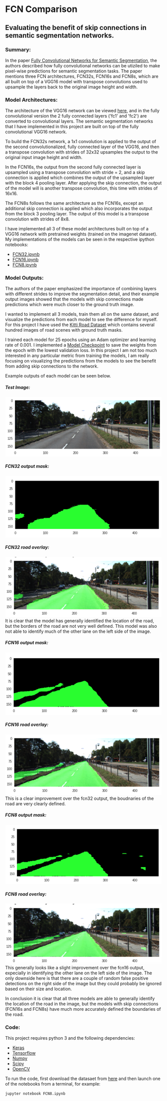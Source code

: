 # FCN Comparison
## Evaluating the benefit of skip connections in semantic segmentation networks.

### Summary:
In the paper [Fully Convolutional Networks for Semantic Segmentation](https://people.eecs.berkeley.edu/~jonlong/long_shelhamer_fcn.pdf), the authors described how fully convolutional networks can be utiziled to make pixel-wise predictions for semantic segmentation tasks. The paper mentions three FCN architectures, FCN32s, FCN16s and FCN8s, which are all built on top of a VGG16 model with transpose convolutions used to upsample the layers back to the original image height and width. 
### Model Architectures:
The architecture of the VGG16 network can be viewed [here](https://github.com/keras-team/keras/blob/master/keras/applications/vgg16.py), and in the fully convolutional version the 2 fully connected layers ('fc1' and 'fc2') are converted to convolutional layers. The semantic segmentation networks that I have implemented in this project are built on top of the fully convolutional VGG16 network.

To build the FCN32s network, a 1x1 convolution is applied to the output of the second convolutionalized, fully connected layer of the VGG16, and then a transpose convolution with strides of 32x32 upsamples the output to the original input image height and width. 

In the FCN16s, the output from the second fully connected layer is upsampled using a transpose convolution with stride = 2, and a skip connection is applied which combines the output of the upsampled layer with the block 4 pooling layer. After applying the skip connection, the output of the model will is another transpose convolution, this time with strides of 16x16.

The FCN8s follows the same architecture as the FCN16s, except an additional skip connection is applied which also incorporates the output from the block 3 pooling layer. The output of this model is a transpose convolution with strides of 8x8. 

I have implemented all 3 of these model architectures built on top of a VGG16 network with pretrained weights (trained on the imagenet dataset). My implementations of the models can be seen in the respective ipython notebooks:
* [FCN32.ipynb](FCN32.ipynb)
* [FCN16.ipynb](FCN16.ipynb)
* [FCN8.ipynb](FCN8.ipynb)

### Model Outputs:
The authors of the paper emphasized the importance of combining layers with different strides to improve the segmentation detail, and their example output images showed that the models with skip connections made predictions which were much closer to the ground truth image.

I wanted to implement all 3 models, train them all on the same dataset, and visualize the predictions from each model to see the difference for myself. For this project I have used the [Kitti Road Dataset](http://www.cvlibs.net/datasets/kitti/eval_road.php) which contains several hundred images of road scenes with ground truth masks. 

I trained each model for 25 epochs using an Adam optimizer and learning rate of 0.001. I implemented a [Model Checkpoint](https://keras.io/callbacks/#modelcheckpoint) to save the weights from the epoch with the lowest validation loss. In this project I am not too much interested in any particular metric from training the models, I am really focusing on visualizing the predictions from the models to see the benefit from adding skip connections to the network.

Example outputs of each model can be seen below.

##### Test Image:
![test image](./assets/test_image.png)
##### FCN32 output mask:
![fcn32 mask](./assets/fcn32_mask.png)
##### FCN32 road overlay:
![fcn32 overlay](./assets/fcn32_overlay.png)
It is clear that the model has generally identified the location of the road, but the borders of the road are not very well defined. This model was also not able to identify much of the other lane on the left side of the image.

##### FCN16 output mask:
![fcn16 mask](./assets/fcn16_mask.png)
##### FCN16 road overlay:
![fcn16 overlay](./assets/fcn16_overlay.png)
This is a clear improvement over the fcn32 output, the boudnaries of the road are very clearly defined.

##### FCN8 output mask:
![fcn8 mask](./assets/fcn8_mask.png)
##### FCN8 road overlay:
![fcn8 overlay](./assets/fcn8_overlay.png)
This generally looks like a slight improvement over the fcn16 output, expecially in identifying the other lane on the left side of the image. The only downside here is that there are a couple of random false positive detections on the right side of the image but they could probably be ignored based on their size and location.

In conclusion it is clear that all three models are able to generally identify the location of the road in the image, but the models with skip connections (FCN16s and FCN8s) have much more accurately defined the boundaries of the road. 

### Code:
This project requires python 3 and the following dependencies:
* [Keras](https://keras.io/)
* [Tensorflow](https://www.tensorflow.org/)
* [Numpy](http://www.numpy.org/)
* [Scipy](https://www.scipy.org/)
* [OpenCV](https://opencv.org/)

To run the code, first download the datasaet from [here](http://www.cvlibs.net/download.php?file=data_road.zip) and then launch one of the notebooks from a terminal, for example:
```
jupyter notebook FCN8.ipynb
```

